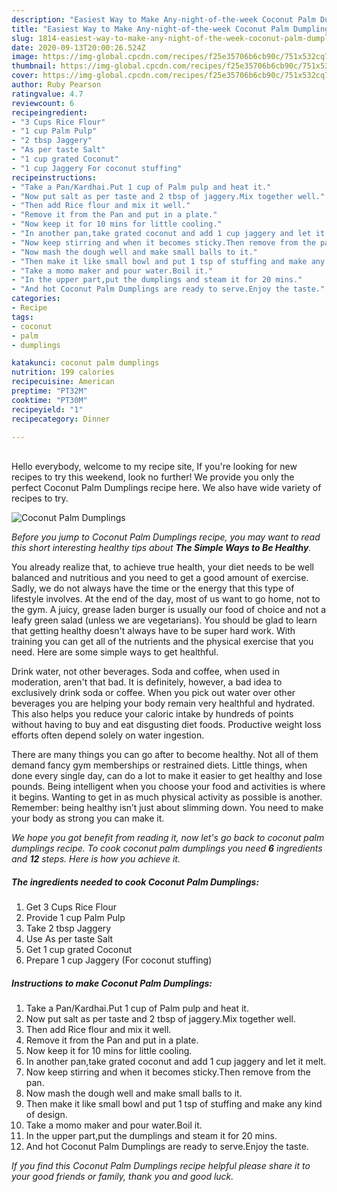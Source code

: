 ```yaml
---
description: "Easiest Way to Make Any-night-of-the-week Coconut Palm Dumplings"
title: "Easiest Way to Make Any-night-of-the-week Coconut Palm Dumplings"
slug: 1814-easiest-way-to-make-any-night-of-the-week-coconut-palm-dumplings
date: 2020-09-13T20:00:26.524Z
image: https://img-global.cpcdn.com/recipes/f25e35706b6cb90c/751x532cq70/coconut-palm-dumplings-recipe-main-photo.jpg
thumbnail: https://img-global.cpcdn.com/recipes/f25e35706b6cb90c/751x532cq70/coconut-palm-dumplings-recipe-main-photo.jpg
cover: https://img-global.cpcdn.com/recipes/f25e35706b6cb90c/751x532cq70/coconut-palm-dumplings-recipe-main-photo.jpg
author: Ruby Pearson
ratingvalue: 4.7
reviewcount: 6
recipeingredient:
- "3 Cups Rice Flour"
- "1 cup Palm Pulp"
- "2 tbsp Jaggery"
- "As per taste Salt"
- "1 cup grated Coconut"
- "1 cup Jaggery For coconut stuffing"
recipeinstructions:
- "Take a Pan/Kardhai.Put 1 cup of Palm pulp and heat it."
- "Now put salt as per taste and 2 tbsp of jaggery.Mix together well."
- "Then add Rice flour and mix it well."
- "Remove it from the Pan and put in a plate."
- "Now keep it for 10 mins for little cooling."
- "In another pan,take grated coconut and add 1 cup jaggery and let it melt."
- "Now keep stirring and when it becomes sticky.Then remove from the pan."
- "Now mash the dough well and make small balls to it."
- "Then make it like small bowl and put 1 tsp of stuffing and make any kind of design."
- "Take a momo maker and pour water.Boil it."
- "In the upper part,put the dumplings and steam it for 20 mins."
- "And hot Coconut Palm Dumplings are ready to serve.Enjoy the taste."
categories:
- Recipe
tags:
- coconut
- palm
- dumplings

katakunci: coconut palm dumplings 
nutrition: 199 calories
recipecuisine: American
preptime: "PT32M"
cooktime: "PT30M"
recipeyield: "1"
recipecategory: Dinner

---
```

<br>
Hello everybody, welcome to my recipe site, If you're looking for new recipes to try this weekend, look no further! We provide you only the perfect Coconut Palm Dumplings recipe here. We also have wide variety of recipes to try.
<br>


![Coconut Palm Dumplings](https://img-global.cpcdn.com/recipes/f25e35706b6cb90c/751x532cq70/coconut-palm-dumplings-recipe-main-photo.jpg)

<i>Before you jump to Coconut Palm Dumplings recipe, you may want to read this short interesting healthy tips about <strong>The Simple Ways to Be Healthy</strong>.</i>

You already realize that, to achieve true health, your diet needs to be well balanced and nutritious and you need to get a good amount of exercise. Sadly, we do not always have the time or the energy that this type of lifestyle involves. At the end of the day, most of us want to go home, not to the gym. A juicy, grease laden burger is usually our food of choice and not a leafy green salad (unless we are vegetarians). You should be glad to learn that getting healthy doesn't always have to be super hard work. With training you can get all of the nutrients and the physical exercise that you need. Here are some simple ways to get healthful.

Drink water, not other beverages. Soda and coffee, when used in moderation, aren't that bad. It is definitely, however, a bad idea to exclusively drink soda or coffee. When you pick out water over other beverages you are helping your body remain very healthful and hydrated. This also helps you reduce your caloric intake by hundreds of points without having to buy and eat disgusting diet foods. Productive weight loss efforts often depend solely on water ingestion.

There are many things you can go after to become healthy. Not all of them demand fancy gym memberships or restrained diets. Little things, when done every single day, can do a lot to make it easier to get healthy and lose pounds. Being intelligent when you choose your food and activities is where it begins. Wanting to get in as much physical activity as possible is another. Remember: being healthy isn’t just about slimming down. You need to make your body as strong you can make it. 


<i>We hope you got benefit from reading it, now let's go back to coconut palm dumplings recipe. To cook coconut palm dumplings you need <strong>6</strong> ingredients and <strong>12</strong> steps. Here is how you achieve it.
</i>

##### The ingredients needed to cook Coconut Palm Dumplings:

1. Get 3 Cups Rice Flour
1. Provide 1 cup Palm Pulp
1. Take 2 tbsp Jaggery
1. Use As per taste Salt
1. Get 1 cup grated Coconut
1. Prepare 1 cup Jaggery (For coconut stuffing)


##### Instructions to make Coconut Palm Dumplings:

1. Take a Pan/Kardhai.Put 1 cup of Palm pulp and heat it.
1. Now put salt as per taste and 2 tbsp of jaggery.Mix together well.
1. Then add Rice flour and mix it well.
1. Remove it from the Pan and put in a plate.
1. Now keep it for 10 mins for little cooling.
1. In another pan,take grated coconut and add 1 cup jaggery and let it melt.
1. Now keep stirring and when it becomes sticky.Then remove from the pan.
1. Now mash the dough well and make small balls to it.
1. Then make it like small bowl and put 1 tsp of stuffing and make any kind of design.
1. Take a momo maker and pour water.Boil it.
1. In the upper part,put the dumplings and steam it for 20 mins.
1. And hot Coconut Palm Dumplings are ready to serve.Enjoy the taste.


<i>If you find this Coconut Palm Dumplings recipe helpful please share it to your good friends or family, thank you and good luck.</i>

